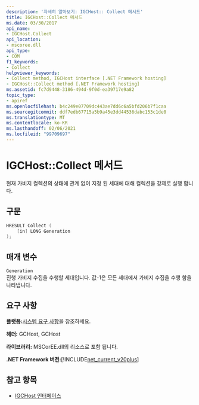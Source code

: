 ```yaml
---
description: '자세히 알아보기: IGCHost:: Collect 메서드'
title: IGCHost::Collect 메서드
ms.date: 03/30/2017
api_name:
- IGCHost.Collect
api_location:
- mscoree.dll
api_type:
- COM
f1_keywords:
- Collect
helpviewer_keywords:
- Collect method, IGCHost interface [.NET Framework hosting]
- IGCHost::Collect method [.NET Framework hosting]
ms.assetid: fc7d9448-3186-494d-9f0d-ea39717e9a82
topic_type:
- apiref
ms.openlocfilehash: b4c249e07709dc443ae7dd6c6a5bfd206b7f1caa
ms.sourcegitcommit: ddf7edb67715a5b9a45e3dd44536dabc153c1de0
ms.translationtype: MT
ms.contentlocale: ko-KR
ms.lasthandoff: 02/06/2021
ms.locfileid: "99709697"
---
```

# <a name="igchostcollect-method"></a>IGCHost::Collect 메서드

현재 가비지 컬렉션의 상태에 관계 없이 지정 된 세대에 대해 컬렉션을 강제로 실행 합니다.  
  
## <a name="syntax"></a>구문  
  
```cpp  
HRESULT Collect (  
    [in] LONG Generation  
);  
```  
  
## <a name="parameters"></a>매개 변수  

 `Generation`  
 진행 가비지 수집을 수행할 세대입니다. 값-1은 모든 세대에서 가비지 수집을 수행 함을 나타냅니다.  
  
## <a name="requirements"></a>요구 사항  

 **플랫폼:**[시스템 요구 사항](../../get-started/system-requirements.md)을 참조하세요.  
  
 **헤더:** GCHost, GCHost  
  
 **라이브러리:** MSCorEE.dll의 리소스로 포함 됩니다.  
  
 **.NET Framework 버전:**[!INCLUDE[net_current_v20plus](../../../../includes/net-current-v20plus-md.md)]  
  
## <a name="see-also"></a>참고 항목

- [IGCHost 인터페이스](igchost-interface.md)
